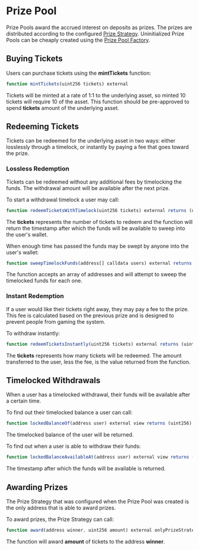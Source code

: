 # Prize Pool

Prize Pools award the accrued interest on deposits as prizes.  The prizes are distributed according to the configured [Prize Strategy](../prize-strategy/).  Uninitialized Prize Pools can be cheaply created using the [Prize Pool Factory](prize-pool-factory.md).

## Buying Tickets

Users can purchase tickets using the **mintTickets** function:

```javascript
function mintTickets(uint256 tickets) external
```

Tickets will be minted at a rate of 1:1 to the underlying asset, so minted 10 tickets will require 10 of the asset.  This function should be pre-approved to spend **tickets** amount of the underlying asset.

## Redeeming Tickets

Tickets can be redeemed for the underlying asset in two ways: either losslessly through a timelock, or instantly by paying a fee that goes toward the prize.

### Lossless Redemption

Tickets can be redeemed without any additional fees by timelocking the funds.  The withdrawal amount will be available after the next prize.

To start a withdrawal timelock a user may call:

```javascript
function redeemTicketsWithTimelock(uint256 tickets) external returns (uint256)
```

The **tickets** represents the number of tickets to redeem and the function will return the timestamp after which the funds will be available to sweep into the user's wallet.

When enough time has passed the funds may be swept by anyone into the user's wallet:

```javascript
function sweepTimelockFunds(address[] calldata users) external returns (uint256)
```

The function accepts an array of addresses and will attempt to sweep the timelocked funds for each one.

### Instant Redemption

If a user would like their tickets right away, they may pay a fee to the prize.  This fee is calculated based on the previous prize and is designed to prevent people from gaming the system.

To withdraw instantly:

```javascript
function redeemTicketsInstantly(uint256 tickets) external returns (uint256)
```

The **tickets** represents how many tickets will be redeemed.  The amount transferred to the user, less the fee, is the value returned from the function.

## Timelocked Withdrawals

When a user has a timelocked withdrawal, their funds will be available after a certain time.

To find out their timelocked balance a user can call:

```javascript
function lockedBalanceOf(address user) external view returns (uint256)
```

The timelocked balance of the user will be returned.

To find out when a user is able to withdraw their funds:

```javascript
function lockedBalanceAvailableAt(address user) external view returns (uint256)
```

The timestamp after which the funds will be available is returned.

## Awarding Prizes

The Prize Strategy that was configured when the Prize Pool was created is the only address that is able to award prizes.

To award prizes, the Prize Strategy can call:

```javascript
function award(address winner, uint256 amount) external onlyPrizeStrategy
```

The function will award **amount** of tickets to the address **winner**.

